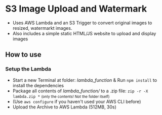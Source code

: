 # S3 Image Upload and Watermark

- Uses AWS Lambda and an S3 Trigger to convert original images to resized, watermarkt images.
- Also includes a simple static HTML/JS website to upload and display images

## How to use

### Setup the Lambda

- Start a new Terminal at folder: *lambda_function* & Run `npm install` to install the dependencies
- Package all contents of *lambda_function/* to a .zip file: `zip -r -X lambda.zip *` <small>(only the contents! Not the folder itself)</small>
- (Use `aws configure` if you haven't used your AWS CLI before)
- Upload the Archive to AWS Lambda (512MB, 30s)